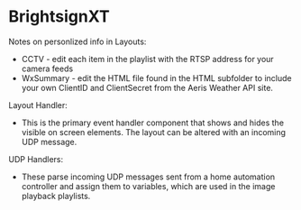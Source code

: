 # BrightsignXT

Notes on personlized info in Layouts:
  - CCTV - edit each item in the playlist with the RTSP address for your camera feeds
  - WxSummary - edit the HTML file found in the HTML subfolder to include your own ClientID and ClientSecret from the Aeris Weather API site.

Layout Handler:
  - This is the primary event handler component that shows and hides the visible on screen elements. The layout can be altered with an incoming UDP message.

UDP Handlers:
  - These parse incoming UDP messages sent from a home automation controller and assign them to variables, which are used in the image playback playlists.
  
  
